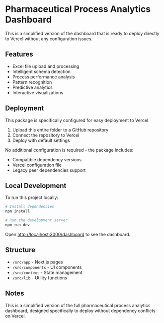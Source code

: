 # Pharmaceutical Process Analytics Dashboard

This is a simplified version of the dashboard that is ready to deploy directly to Vercel without any configuration issues.

## Features

- Excel file upload and processing
- Intelligent schema detection
- Process performance analysis
- Pattern recognition
- Predictive analytics
- Interactive visualizations

## Deployment

This package is specifically configured for easy deployment to Vercel:

1. Upload this entire folder to a GitHub repository
2. Connect the repository to Vercel
3. Deploy with default settings

No additional configuration is required - the package includes:
- Compatible dependency versions
- Vercel configuration file
- Legacy peer dependencies support

## Local Development

To run this project locally:

```bash
# Install dependencies
npm install

# Run the development server
npm run dev
```

Open [http://localhost:3000/dashboard](http://localhost:3000/dashboard) to see the dashboard.

## Structure

- `/src/app` - Next.js pages
- `/src/components` - UI components
- `/src/context` - State management
- `/src/lib` - Utility functions

## Notes

This is a simplified version of the full pharmaceutical process analytics dashboard, designed specifically to deploy without dependency conflicts on Vercel.
